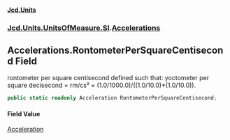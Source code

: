 #### [Jcd.Units](index 'index')
### [Jcd.Units.UnitsOfMeasure.SI](Jcd.Units.UnitsOfMeasure.SI 'Jcd.Units.UnitsOfMeasure.SI').[Accelerations](Accelerations 'Jcd.Units.UnitsOfMeasure.SI.Accelerations')

## Accelerations.RontometerPerSquareCentisecond Field

rontometer per square centisecond defined such that: yoctometer per square decisecond = rm/cs² ×
(1.0/1000.0)/((1.0/10.0)*(1.0/10.0)).

```csharp
public static readonly Acceleration RontometerPerSquareCentisecond;
```

#### Field Value
[Acceleration](Acceleration 'Jcd.Units.UnitTypes.Acceleration')